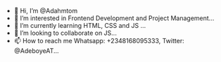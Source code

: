 - 👋 Hi, I’m @Adahmtom
- 👀 I’m interested in Frontend Development and Project Management...
- 🌱 I’m currently learning HTML, CSS and JS ...
- 💞️ I’m looking to collaborate on JS...
- 📫 How to reach me  Whatsapp: +2348168095333, Twitter: @AdeboyeAT...

<!---
Adahmtom/Adahmtom is a ✨ special ✨ repository because its `README.md` (this file) appears on your GitHub profile.
You can click the Preview link to take a look at your changes.
--->
